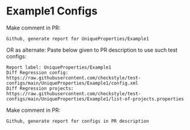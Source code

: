 # Example1 Configs
Make comment in PR:
```
Github, generate report for UniqueProperties/Example1
```
OR as alternate:
Paste below given to PR description to use such test configs:
```
Report label: UniqueProperties/Example1
Diff Regression config: https://raw.githubusercontent.com/checkstyle/test-configs/main/UniqueProperties/Example1/config.xml
Diff Regression projects: https://raw.githubusercontent.com/checkstyle/test-configs/main/UniqueProperties/Example1/list-of-projects.properties
```
Make comment in PR:
```
Github, generate report for configs in PR description
```
